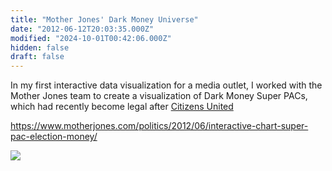 ```yaml
---
title: "Mother Jones' Dark Money Universe"
date: "2012-06-12T20:03:35.000Z"
modified: "2024-10-01T00:42:06.000Z"
hidden: false
draft: false
---
```

In my first interactive data visualization for a media outlet, I worked with the Mother Jones team to create a visualization of Dark Money Super PACs, which had recently become legal after [Citizens United](https://en.wikipedia.org/wiki/Citizens_United_v._FEC)

<https://www.motherjones.com/politics/2012/06/interactive-chart-super-pac-election-money/>

![](http://res.cloudinary.com/ejf/image/upload/v1727742711/Screenshot_2024-09-30_at_8.31.38_PM.png)
